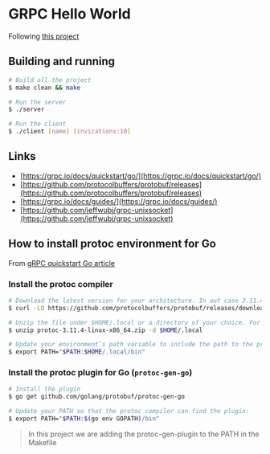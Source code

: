 # GRPC Hello World

Following [this project](https://github.com/grpc/grpc-go/tree/master/examples/helloworld)

## Building and running

```bash
# Build all the project
$ make clean && make

# Run the server
$ ./server

# Run the client
$ ./client [name] [invications:10]
```

## Links

- [https://grpc.io/docs/quickstart/go/](https://grpc.io/docs/quickstart/go/)
- [https://github.com/protocolbuffers/protobuf/releases](https://github.com/protocolbuffers/protobuf/releases)
- [https://grpc.io/docs/guides/](https://grpc.io/docs/guides/)
- [https://github.com/jeffwubj/grpc-unixsocket](https://github.com/jeffwubj/grpc-unixsocket)

## How to install protoc environment for Go

From [gRPC quickstart Go article](https://grpc.io/docs/quickstart/go/#prerequisites)

### Install the protoc compiler

```bash
# Download the latest version for your architecture. In out case 3.11.4-linux-x86_64
$ curl -LO https://github.com/protocolbuffers/protobuf/releases/download/v3.11.4/protoc-3.11.4-linux-x86_64.zip

# Unzip the file under $HOME/.local or a directory of your choice. For example:
$ unzip protoc-3.11.4-linux-x86_64.zip -d $HOME/.local

# Update your environment’s path variable to include the path to the protoc executable. For example:
$ export PATH="$PATH:$HOME/.local/bin"
```

### Install the protoc plugin for Go (`protoc-gen-go`)

```bash
# Install the plugin
$ go get github.com/golang/protobuf/protoc-gen-go

# Update your PATH so that the protoc compiler can find the plugin:
$ export PATH="$PATH:$(go env GOPATH)/bin"
```

> In this project we are adding the protoc-gen-plugin to the PATH in the Makefile
